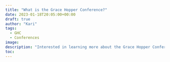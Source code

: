 ```yaml
---
title: "What is the Grace Hopper Conference?"
date: 2023-01-18T20:05:00+00:00
draft: true
author: "Kari"
tags:
  - GHC
  - Conferences
image: 
description: "Interested in learning more about the Grace Hopper Conference? Join me as I discuss my experience as an attendee in 2022, and incoming scholarship coordinator."
toc: 
---
```


